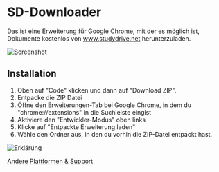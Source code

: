 # SD-Downloader

Das ist eine Erweiterung für Google Chrome, mit der es möglich ist, Dokumente kostenlos von www.studydrive.net herunterzuladen.

![Screenshot](https://artifactpowered.com/screenshot-1.png)


## Installation

1. Oben auf "Code" klicken und dann auf "Download ZIP".
2. Entpacke die ZIP Datei
3. Öffne den Erweiterungen-Tab bei Google Chrome, in dem du "chrome://extensions" in die Suchleiste eingist
4. Aktiviere den "Entwickler-Modus" oben links
5. Klicke auf "Entpackte Erweiterung laden"
6. Wähle den Ordner aus, in den du vorhin die ZIP-Datei entpackt hast.


![Erklärung](https://user-images.githubusercontent.com/67743899/149144506-714a84a0-cd10-4155-91fe-20c39753b578.jpg)

[Andere Plattformen & Support](artifactpowered.com/sd-downloader.html)

